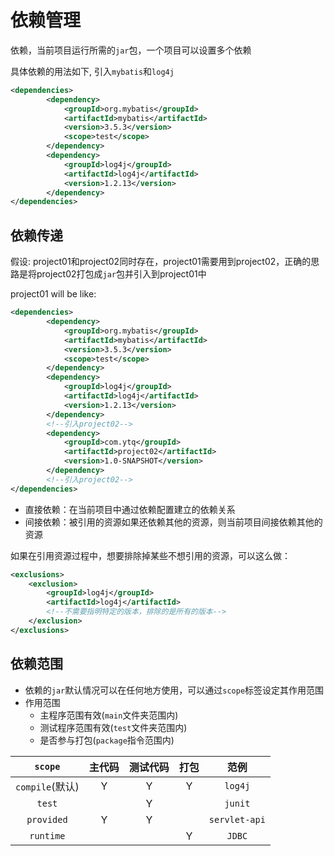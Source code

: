# 依赖管理

依赖，当前项目运行所需的`jar`包，一个项目可以设置多个依赖

具体依赖的用法如下, 引入`mybatis`和`log4j`

```xml
<dependencies>
        <dependency>
            <groupId>org.mybatis</groupId>
            <artifactId>mybatis</artifactId>
            <version>3.5.3</version>
            <scope>test</scope>
        </dependency>
        <dependency>
            <groupId>log4j</groupId>
            <artifactId>log4j</artifactId>
            <version>1.2.13</version>
        </dependency>
</dependencies>
```

## 依赖传递

假设: project01和project02同时存在，project01需要用到project02，正确的思路是将project02打包成`jar`包并引入到project01中

project01 will be like:

```xml
<dependencies>
        <dependency>
            <groupId>org.mybatis</groupId>
            <artifactId>mybatis</artifactId>
            <version>3.5.3</version>
            <scope>test</scope>
        </dependency>
        <dependency>
            <groupId>log4j</groupId>
            <artifactId>log4j</artifactId>
            <version>1.2.13</version>
        </dependency>
        <!--引入project02-->
        <dependency>
            <groupId>com.ytq</groupId>
            <artifactId>project02</artifactId>
            <version>1.0-SNAPSHOT</version>
        </dependency>
        <!--引入project02-->
</dependencies>
```

* 直接依赖：在当前项目中通过依赖配置建立的依赖关系
* 间接依赖：被引用的资源如果还依赖其他的资源，则当前项目间接依赖其他的资源

如果在引用资源过程中，想要排除掉某些不想引用的资源，可以这么做：

```xml
<exclusions>
    <exclusion>
        <groupId>log4j</groupId>
        <artifactId>log4j</artifactId>
        <!--不需要指明特定的版本，排除的是所有的版本-->
    </exclusion>
</exclusions>
```

## 依赖范围

* 依赖的`jar`默认情况可以在任何地方使用，可以通过`scope`标签设定其作用范围
* 作用范围
  * 主程序范围有效(`main`文件夹范围内)
  * 测试程序范围有效(`test`文件夹范围内)
  * 是否参与打包(`package`指令范围内)


|    `scope`    | 主代码 | 测试代码 | 打包 |     范例      |
|:-------------:|:---:|:----:|:--:|:-----------:|
| `compile`(默认) |  Y  |  Y   | Y  |    `log4j`    |
|    `test`     |     |  Y   |    |    `junit`    |
|  `provided`   |  Y  |  Y   |    | `servlet-api` |
|   `runtime`    |     |      | Y  |    `JDBC`     |